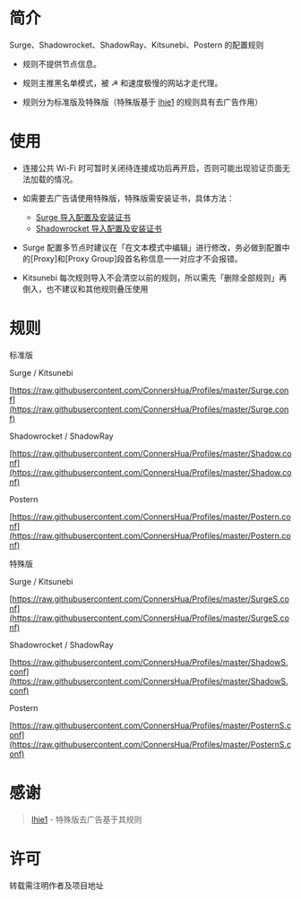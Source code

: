 # 简介
Surge、Shadowrocket、ShadowRay、Kitsunebi、Postern 的配置规则

- 规则不提供节点信息。

- 规则主推黑名单模式，被 ☭ 和速度极慢的网站才走代理。

- 规则分为标准版及特殊版（特殊版基于 [lhie1](https://github.com/lhie1) 的规则具有去广告作用）

# 使用

- 连接公共 Wi-Fi 时可暂时关闭待连接成功后再开启，否则可能出现验证页面无法加载的情况。

- 如需要去广告请使用特殊版，特殊版需安装证书，具体方法：
  - [Surge 导入配置及安装证书](https://diveng.io/import-profile-and-install-certificate-on-surge.html)
  - [Shadowrocket 导入配置及安装证书](https://diveng.io/import-profile-and-install-certificate-on-shadowrocket.html)

- Surge 配置多节点时建议在「在文本模式中编辑」进行修改，务必做到配置中的[Proxy]和[Proxy Group]段首名称信息一一对应才不会报错。

- Kitsunebi 每次规则导入不会清空以前的规则，所以需先「删除全部规则」再倒入，也不建议和其他规则叠压使用

# 规则

标准版

Surge / Kitsunebi

[https://raw.githubusercontent.com/ConnersHua/Profiles/master/Surge.conf](https://raw.githubusercontent.com/ConnersHua/Profiles/master/Surge.conf)

Shadowrocket / ShadowRay

[https://raw.githubusercontent.com/ConnersHua/Profiles/master/Shadow.conf](https://raw.githubusercontent.com/ConnersHua/Profiles/master/Shadow.conf)

Postern

[https://raw.githubusercontent.com/ConnersHua/Profiles/master/Postern.conf](https://raw.githubusercontent.com/ConnersHua/Profiles/master/Postern.conf)

特殊版

Surge / Kitsunebi

[https://raw.githubusercontent.com/ConnersHua/Profiles/master/SurgeS.conf](https://raw.githubusercontent.com/ConnersHua/Profiles/master/SurgeS.conf)

Shadowrocket / ShadowRay

[https://raw.githubusercontent.com/ConnersHua/Profiles/master/ShadowS.conf](https://raw.githubusercontent.com/ConnersHua/Profiles/master/ShadowS.conf)

Postern

[https://raw.githubusercontent.com/ConnersHua/Profiles/master/PosternS.conf](https://raw.githubusercontent.com/ConnersHua/Profiles/master/PosternS.conf)

# 感谢

> [lhie1](https://github.com/lhie1) - 特殊版去广告基于其规则

# 许可

转载需注明作者及项目地址
